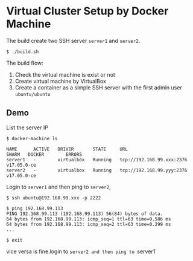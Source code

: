 # Virtual Cluster Setup by Docker Machine

The build create two SSH server `server1` and `server2`.

    $ ./build.sh

The build flow:

1. Check the virtual machine is exist or not
2. Create virtual machine by VirtualBox
3. Create a container as a simple SSH server with the first admin user `ubuntu/ubuntu`

## Demo

List the server IP

    $ docker-machine ls

```
NAME      ACTIVE   DRIVER       STATE     URL                         SWARM   DOCKER        ERRORS
server1   -        virtualbox   Running   tcp://192.168.99.xxx:2376           v17.05.0-ce
server2   -        virtualbox   Running   tcp://192.168.99.yyy:2376           v17.05.0-ce
```

Login to `server1` and then ping to `server2`,

    $ ssh ubuntu@192.168.99.xxx -p 2222

```
$ ping 192.168.99.113
PING 192.168.99.113 (192.168.99.113) 56(84) bytes of data.
64 bytes from 192.168.99.113: icmp_seq=1 ttl=63 time=0.586 ms
64 bytes from 192.168.99.113: icmp_seq=2 ttl=63 time=0.299 ms
...
```

    $ exit

vice versa is fine.login to `server2 and then ping to `server1`
